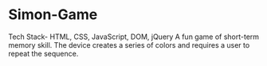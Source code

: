 # Simon-Game
Tech Stack- HTML, CSS, JavaScript, DOM, jQuery
A fun game of short-term memory skill. The device creates a series of colors and requires a user to repeat the sequence.
